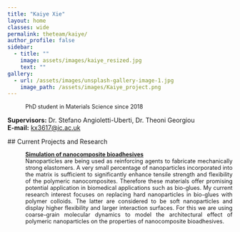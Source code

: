 ```yaml
---
title: "Kaiye Xie"
layout: home
classes: wide
permalink: theteam/kaiye/
author_profile: false
sidebar:
  - title: ""
    image: assets/images/kaiye_resized.jpg
    text: ""
gallery:
  - url: /assets/images/unsplash-gallery-image-1.jpg
    image_path: /assets/images/Kaiye_project.png
---
```


<p style="margin-left: 40px; font-size:90%"> PhD student in Materials Science since 2018 <br /> 
    
  <strong>Supervisors:</strong> Dr. Stefano Angioletti-Uberti, Dr. Theoni Georgiou <br />
  <strong>E-mail:</strong> <a href="mailto:kx3617@ic.ac.uk"> kx3617@ic.ac.uk </a> <br /> 
  </p>
## Current Projects and Research
<p style="margin-left: 40px; font-size:90%" align="justify">  <a href="https://fionasander.github.io/softnanolab/research/nanomedicine/"><strong>Simulation of nanocomposite bioadhesives</strong> </a> <br /> Nanoparticles are being used as reinforcing agents to fabricate mechanically strong elastomers. A very small percentage of nanoparticles incorporated into the matrix is sufficient to significantly enhance tensile strength and flexibility of the polymeric nanocomposites. Therefore these materials offer promising potential application in biomedical applications such as bio-glues. My current research interest focuses on replacing hard nanoparticles in bio-glues with polymer colloids. The latter are considered to be soft nanoparticles and display higher flexibility and larger interaction surfaces. For this we are using coarse-grain molecular dynamics to model the architectural effect of polymeric nanoparticles on the properties of nanocomposite bioadhesives.  </p>



